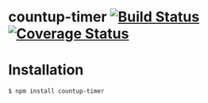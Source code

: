 countup-timer [![Build Status](https://travis-ci.org/meganetaaan/countup-timer.svg?branch=master)](https://travis-ci.org/meganetaaan/countup-timer)[![Coverage Status](https://coveralls.io/repos/github/meganetaaan/countup-timer/badge.svg?branch=master)](https://coveralls.io/github/meganetaaan/countup-timer?branch=master)
====

# Installation

```
$ npm install countup-timer
```
